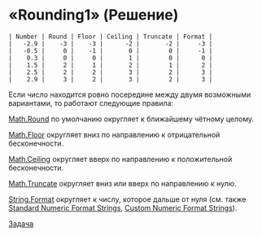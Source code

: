 # «Rounding1» (Решение)

```
| Number | Round | Floor | Ceiling | Truncate | Format |
|   -2.9 |    -3 |    -3 |      -2 |       -2 |     -3 |
|   -0.5 |     0 |    -1 |       0 |        0 |     -1 |
|    0.3 |     0 |     0 |       1 |        0 |      0 |
|    1.5 |     2 |     1 |       2 |        1 |      2 |
|    2.5 |     2 |     2 |       3 |        2 |      3 |
|    2.9 |     3 |     2 |       3 |        2 |      3 |
```

Если число находится ровно посередине между двумя возможными вариантами, то работают следующие правила:

[Math.Round](http://msdn.microsoft.com/library/system.math.round.aspx) по умолчанию округляет к ближайшему чётному целому.

[Math.Floor](http://msdn.microsoft.com/library/system.math.floor.aspx) округляет вниз по направлению к отрицательной бесконечности.

[Math.Ceiling](http://msdn.microsoft.com/library/system.math.ceiling.aspx) округляет вверх по направлению к положительной бесконечности.

[Math.Truncate](http://msdn.microsoft.com/library/system.math.truncate.aspx) округляет вниз или вверх по направлению к нулю.

[String.Format](http://msdn.microsoft.com/library/system.string.format.aspx) округляет к числу, которое дальше от нуля (см. также [Standard Numeric Format Strings](http://msdn.microsoft.com/en-us/library/dwhawy9k.aspx), [Custom Numeric Format Strings](http://msdn.microsoft.com/en-us/library/0c899ak8.aspx)).

[Задача](./Rounding1-P.md)